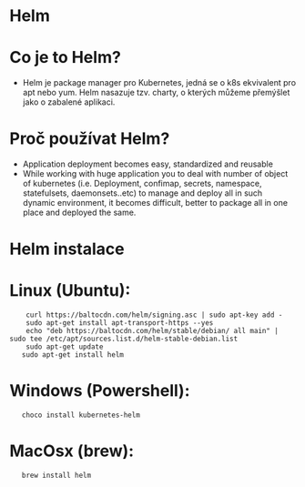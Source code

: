# Helm

# Co je to Helm?
- Helm je package manager pro Kubernetes, jedná se o k8s ekvivalent pro apt nebo yum. Helm nasazuje tzv. charty, o kterých můžeme přemýšlet jako o zabalené aplikaci.

# Proč používat Helm?
- Application deployment becomes easy, standardized and reusable
- While working with huge application you to deal with number of object of kubernetes (i.e. Deployment, confimap, secrets, namespace, statefulsets, daemonsets..etc) to manage and deploy all in such dynamic environment, it becomes difficult, better to package all in one place and deployed the same.

# Helm instalace

# Linux (Ubuntu):
```
    curl https://baltocdn.com/helm/signing.asc | sudo apt-key add -
    sudo apt-get install apt-transport-https --yes
    echo "deb https://baltocdn.com/helm/stable/debian/ all main" | sudo tee /etc/apt/sources.list.d/helm-stable-debian.list
    sudo apt-get update
   sudo apt-get install helm
```
# Windows (Powershell):

```
   choco install kubernetes-helm
```

# MacOsx (brew):
```
   brew install helm
```


